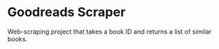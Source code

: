 # Goodreads Scraper

Web-scraping project that takes a book ID and returns a list of similar books.

